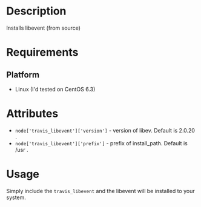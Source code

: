 Description
===========

Installs libevent (from source)

Requirements
============

## Platform

* Linux (I'd tested on CentOS 6.3)

Attributes
==========

* `node['travis_libevent']['version']` - version of libev. Default is 2.0.20 .
* `node['travis_libevent']['prefix']`  - prefix of install_path. Default is /usr .

Usage
=====

Simply include the `travis_libevent` and the libevent will be installed to your system.
